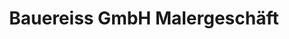 ---
title: "Bauereiss GmbH Malergeschäft"
url: /rothenburg-ob-der-tauber/bauereiss-gmbh-malergeschaeft/
shop: Baumarkt
---
